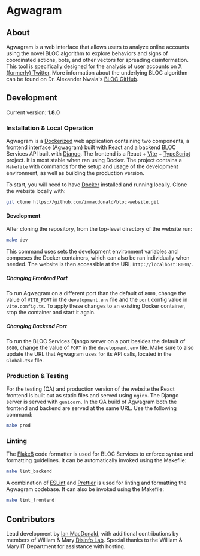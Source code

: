 # Agwagram

## About
Agwagram is a web interface that allows users to analyze online accounts using the novel BLOC algorithm to explore behaviors and signs of coordinated actions, bots, and other vectors for spreading disinformation. This tool is specifically designed for the analysis of user accounts on [X (formerly) Twitter](https://www.twitter.com). More information about the underlying BLOC algorithm can be found on Dr. Alexander Nwala's [BLOC GitHub](https://github.com/anwala/bloc).

## Development
Current version: **1.8.0**

### Installation & Local Operation
Agwagram is a [Dockerized](https://www.docker.com/) web application containing two components, a frontend interface (Agwagram) built with [React](https://react.dev/) and a backend BLOC Services API built with [Django](https://www.djangoproject.com/). The frontend is a React + [Vite](https://vitejs.dev/) + [TypeScript](https://www.typescriptlang.org/) project. It is most stable when ran using Docker. The project contains a `Makefile` with commands for the setup and usage of the development environment, as well as building the production version.

To start, you will need to have [Docker](https://www.docker.com/) installed and running locally. Clone the website locally with:

```bash
git clone https://github.com/immacdonald/bloc-website.git
```

#### Development
After cloning the repository, from the top-level directory of the website run:

```bash
make dev
```

This command uses sets the development environment variables and composes the Docker containers, which can also be ran individually when needed. The website is then accessible at the URL `http://localhost:8000/`.  

##### Changing Frontend Port
To run Agwagram on a different port than the default of `8000`, change the value of `VITE_PORT` in the `development.env` file and the `port` config value in `vite.config.ts`. To apply these changes to an existing Docker container, stop the container and start it again.

##### Changing Backend Port
To run the BLOC Services Django server on a port besides the default of `8080`, change the value of `PORT` in the `development.env` file. Make sure to also update the URL that Agwagram uses for its API calls, located in the `Global.tsx` file.

### Production & Testing
For the testing (QA) and production version of the website the React frontend is built out as static files and served using `nginx`. The Django server is served with `gunicorn`. In the QA build of Agwagram both the frontend and backend are served at the same URL. Use the following command:

```bash
make prod
```

### Linting
The [Flake8](https://flake8.pycqa.org/en/latest/) code formatter is used for BLOC Services to enforce syntax and formatting guidelines. It can be automatically invoked using the Makefile:

```bash
make lint_backend
```

A combination of [ESLint](https://eslint.org/) and [Prettier](https://prettier.io/) is used for linting and formatting the Agwagram codebase. It can also be invoked using the Makefile:

```bash
make lint_frontend
```

## Contributors
Lead development by [Ian MacDonald](https://github.com/immacdonald), with additional contributions by members of William & Mary [Disinfo Lab](https://www.disinfolab.net/). Special thanks to the William & Mary IT Department for assistance with hosting.
